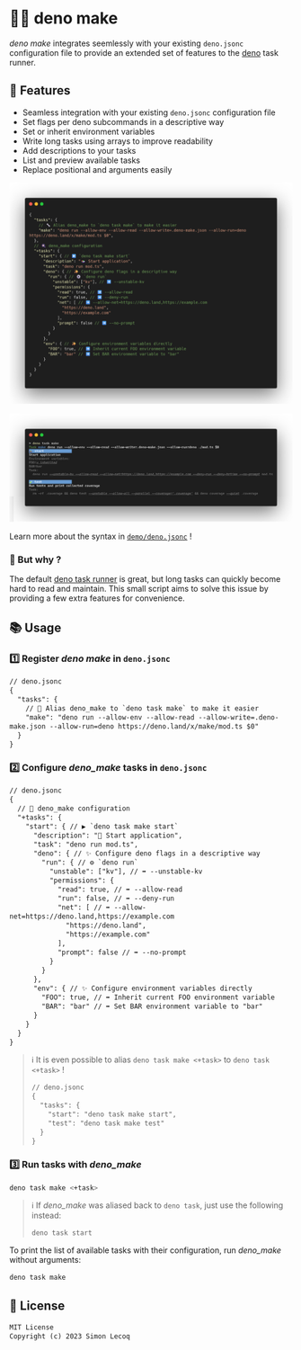 # 🍳🦕 deno make

_deno make_ integrates seemlessly with your existing `deno.jsonc` configuration file to provide an extended set of
features to the [deno](https://deno.land) task runner.

## 🚀 Features

- Seamless integration with your existing `deno.jsonc` configuration file
- Set flags per deno subcommands in a descriptive way
- Set or inherit environment variables
- Write long tasks using arrays to improve readability
- Add descriptions to your tasks
- List and preview available tasks
- Replace positional and arguments easily

![Advanced task configuration](/demo/config.png)

![List available tasks](/demo/list.png)

Learn more about the syntax in [`demo/deno.jsonc`](/demo/deno.jsonc) !

### 💭 But why ?

The default [deno task runner](https://docs.deno.com/runtime/manual/tools/task_runner) is great, but long tasks can
quickly become hard to read and maintain. This small script aims to solve this issue by providing a few extra features
for convenience.

## 📚 Usage

### 1️⃣ Register _deno make_ in `deno.jsonc`

```jsonc
// deno.jsonc
{
  "tasks": {
    // 🔧 Alias deno_make to `deno task make` to make it easier
    "make": "deno run --allow-env --allow-read --allow-write=.deno-make.json --allow-run=deno https://deno.land/x/make/mod.ts $0"
  }
}
```

### 2️⃣ Configure _deno_make_ tasks in `deno.jsonc`

```jsonc
// deno.jsonc
{
  // 🍳 deno_make configuration
  "+tasks": {
    "start": { // ▶️ `deno task make start`
      "description": "🍱 Start application",
      "task": "deno run mod.ts",
      "deno": { // ✨ Configure deno flags in a descriptive way
        "run": { // ⚙️ `deno run`
          "unstable": ["kv"], // ➡️ --unstable-kv
          "permissions": {
            "read": true, // ➡️ --allow-read
            "run": false, // ➡️ --deny-run
            "net": [ // ➡️ --allow-net=https://deno.land,https://example.com
              "https://deno.land",
              "https://example.com"
            ],
            "prompt": false // ➡️ --no-prompt
          }
        }
      },
      "env": { // ✨ Configure environment variables directly
        "FOO": true, // ➡️ Inherit current FOO environment variable
        "BAR": "bar" // ➡️ Set BAR environment variable to "bar"
      }
    }
  }
}
```

> ℹ️ It is even possible to alias `deno task make <+task>` to `deno task <+task>` !
>
> ```jsonc
> // deno.jsonc
> {
>   "tasks": {
>     "start": "deno task make start",
>     "test": "deno task make test"
>   }
> }
> ```

### 3️⃣ Run tasks with _deno_make_

```bash
deno task make <+task>
```

> ℹ️ If _deno_make_ was aliased back to `deno task`, just use the following instead:
>
> ```bash
> deno task start
> ```

To print the list of available tasks with their configuration, run _deno_make_ without arguments:

```bash
deno task make
```

## 📜 License

```
MIT License
Copyright (c) 2023 Simon Lecoq
```
